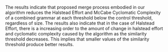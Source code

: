 The results indicate that proposed merge process embodied in our algorithm reduces the Halstead Effort and McCabe Cyclomatic Complexity of a combined grammar at each threshold below the control threshold, regardless of size. The results also indicate that in the case of Halstead Effort, there is a increasing order to the amount of change in halstead effort and cyclomatic complexity caused by the algorithm as the similarity threshold decreases. This implies that smaller values of the similarity threshold produce better results. 
